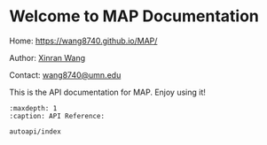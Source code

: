 # Welcome to MAP Documentation

Home: https://wang8740.github.io/MAP/

Author: [Xinran Wang](https://wang8740.github.io)

Contact: wang8740@umn.edu

This is the API documentation for MAP. Enjoy using it!

```{toctree}
:maxdepth: 1
:caption: API Reference:

autoapi/index
```